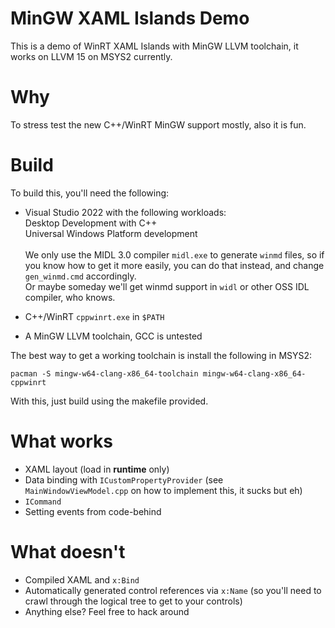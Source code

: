 # MinGW XAML Islands Demo

This is a demo of WinRT XAML Islands with MinGW LLVM toolchain, it works on LLVM 15 on MSYS2 currently.

# Why

To stress test the new C++/WinRT MinGW support mostly, also it is fun.

# Build

To build this, you'll need the following:

- Visual Studio 2022 with the following workloads:\
  Desktop Development with C++ \
  Universal Windows Platform development \
   \
  We only use the MIDL 3.0 compiler `midl.exe` to generate `winmd` files, so if you know how to get it more easily, you can do that instead, and change `gen_winmd.cmd` accordingly. \
  Or maybe someday we'll get winmd support in `widl` or other OSS IDL compiler, who knows.

- C++/WinRT `cppwinrt.exe` in `$PATH`
- A MinGW LLVM toolchain, GCC is untested

The best way to get a working toolchain is install the following in MSYS2:

```
pacman -S mingw-w64-clang-x86_64-toolchain mingw-w64-clang-x86_64-cppwinrt
```

With this, just build using the makefile provided.

# What works

- XAML layout (load in **runtime** only)
- Data binding with `ICustomPropertyProvider` (see `MainWindowViewModel.cpp` on how to implement this, it sucks but eh)
- `ICommand`
- Setting events from code-behind

# What doesn't

- Compiled XAML and `x:Bind`
- Automatically generated control references via `x:Name` (so you'll need to crawl through the logical tree to get to your controls)
- Anything else? Feel free to hack around
